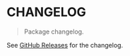 # CHANGELOG

> Package changelog.

See [GitHub Releases](https://github.com/stdlib-js/ndarray-base-numel/releases) for the changelog.